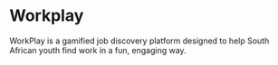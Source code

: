 # Workplay
WorkPlay is a gamified job discovery platform designed to help South African youth find work in a fun, engaging way.
